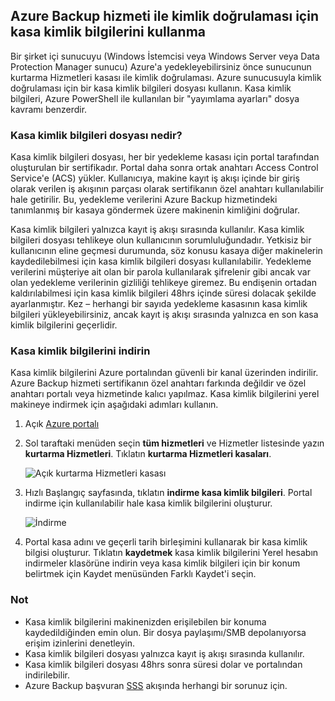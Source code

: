 ## <a name="using-vault-credentials-to-authenticate-with-the-azure-backup-service"></a>Azure Backup hizmeti ile kimlik doğrulaması için kasa kimlik bilgilerini kullanma
Bir şirket içi sunucuyu (Windows İstemcisi veya Windows Server veya Data Protection Manager sunucu) Azure'a yedekleyebilirsiniz önce sunucunun kurtarma Hizmetleri kasası ile kimlik doğrulaması. Azure sunucusuyla kimlik doğrulaması için bir kasa kimlik bilgileri dosyası kullanın. Kasa kimlik bilgileri, Azure PowerShell ile kullanılan bir "yayımlama ayarları" dosya kavramı benzerdir.

### <a name="what-is-the-vault-credential-file"></a>Kasa kimlik bilgileri dosyası nedir?
Kasa kimlik bilgileri dosyası, her bir yedekleme kasası için portal tarafından oluşturulan bir sertifikadır. Portal daha sonra ortak anahtarı Access Control Service'e (ACS) yükler. Kullanıcıya, makine kayıt iş akışı içinde bir giriş olarak verilen iş akışının parçası olarak sertifikanın özel anahtarı kullanılabilir hale getirilir. Bu, yedekleme verilerini Azure Backup hizmetindeki tanımlanmış bir kasaya göndermek üzere makinenin kimliğini doğrular.

Kasa kimlik bilgileri yalnızca kayıt iş akışı sırasında kullanılır. Kasa kimlik bilgileri dosyası tehlikeye olun kullanıcının sorumluluğundadır. Yetkisiz bir kullanıcının eline geçmesi durumunda, söz konusu kasaya diğer makinelerin kaydedilebilmesi için kasa kimlik bilgileri dosyası kullanılabilir. Yedekleme verilerini müşteriye ait olan bir parola kullanılarak şifrelenir gibi ancak var olan yedekleme verilerinin gizliliği tehlikeye giremez. Bu endişenin ortadan kaldırılabilmesi için kasa kimlik bilgileri 48hrs içinde süresi dolacak şekilde ayarlanmıştır. Kez – herhangi bir sayıda yedekleme kasasının kasa kimlik bilgileri yükleyebilirsiniz, ancak kayıt iş akışı sırasında yalnızca en son kasa kimlik bilgilerini geçerlidir.

### <a name="download-the-vault-credential-file"></a>Kasa kimlik bilgilerini indirin
Kasa kimlik bilgilerini Azure portalından güvenli bir kanal üzerinden indirilir. Azure Backup hizmeti sertifikanın özel anahtarı farkında değildir ve özel anahtarı portalı veya hizmetinde kalıcı yapılmaz. Kasa kimlik bilgilerini yerel makineye indirmek için aşağıdaki adımları kullanın.

1. Açık [Azure portalı](https://ms.azure.portal.com/)
2. Sol taraftaki menüden seçin **tüm hizmetleri** ve Hizmetler listesinde yazın **kurtarma Hizmetleri**. Tıklatın **kurtarma Hizmetleri kasaları**.

   ![Açık kurtarma Hizmetleri kasası](../articles/backup/media/tutorial-backup-windows-server-to-azure/full-browser-open-rs-vault_2.png)
3. Hızlı Başlangıç sayfasında, tıklatın **indirme kasa kimlik bilgileri**. Portal indirme için kullanılabilir hale kasa kimlik bilgilerini oluşturur.
   
   ![İndirme](./media/backup-download-credentials/downloadvc.png)
4. Portal kasa adını ve geçerli tarih birleşimini kullanarak bir kasa kimlik bilgisi oluşturur. Tıklatın **kaydetmek** kasa kimlik bilgilerini Yerel hesabın indirmeler klasörüne indirin veya kasa kimlik bilgileri için bir konum belirtmek için Kaydet menüsünden Farklı Kaydet'i seçin.

### <a name="note"></a>Not
* Kasa kimlik bilgilerini makinenizden erişilebilen bir konuma kaydedildiğinden emin olun. Bir dosya paylaşımı/SMB depolanıyorsa erişim izinlerini denetleyin.
* Kasa kimlik bilgileri dosyası yalnızca kayıt iş akışı sırasında kullanılır.
* Kasa kimlik bilgileri dosyası 48hrs sonra süresi dolar ve portalından indirilebilir.
* Azure Backup başvuran [SSS](../articles/backup/backup-azure-backup-faq.md) akışında herhangi bir sorunuz için.

